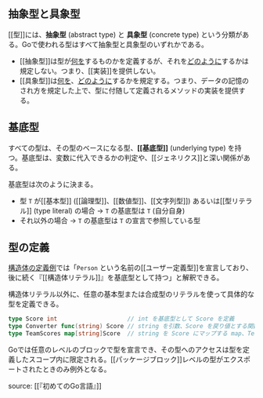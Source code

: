 ## 抽象型と具象型

[[型]]には、**抽象型** (abstract type) と **具象型** (concrete type) という分類がある。Goで使われる型はすべて抽象型と具象型のいずれかである。

- [[抽象型]]は型が<u>何を</u>するものかを定義するが、それを<u>どのように</u>するかは規定しない。つまり、[[実装]]を提供しない。
- [[具象型]]は<u>何を</u>、<u>どのように</u>するかを規定する。つまり、データの記憶のされ方を規定した上で、型に付随して定義されるメソッドの実装を提供する。

## 基底型

すべての型は、その型のベースになる型、**[[基底型]]** (underlying type) を持つ。基底型は、変数に代入できるかの判定や、[[ジェネリクス]]と深い関係がある。


基底型は次のように決まる。

- 型 `T` が[[基本型]] ([[論理型]]、[[数値型]]、[[文字列型]]) あるいは[[型リテラル]] (type literal) の場合 → `T` の基底型は `T` (自分自身)
- それ以外の場合 → `T` の基底型は `T` の宣言で参照している型

## 型の定義

[構造体の定義例](Goの構造体.md#構造体の宣言)では「`Person` という名前の[[ユーザー定義型]]を宣言しており、後に続く『[[構造体リテラル]]』を基底型として持つ」と解釈できる。

構造体リテラル以外に、任意の基本型または合成型のリテラルを使って具体的な型を定義できる。

```go
type Score int                    // int を基底型として Score を定義
type Converter func(string) Score // string を引数、Score を戻り値とする関数型 Converter を定義
type TeamScores map[string]Score  // string を Score にマップする map、TeamScores を定義
```

Goでは任意のレベルのブロックで型を宣言でき、その型へのアクセスは型を定義したスコープ内に限定される。[[パッケージブロック]]レベルの型がエクスポートされたときのみ例外となる。


source: [[『初めてのGo言語』]]
